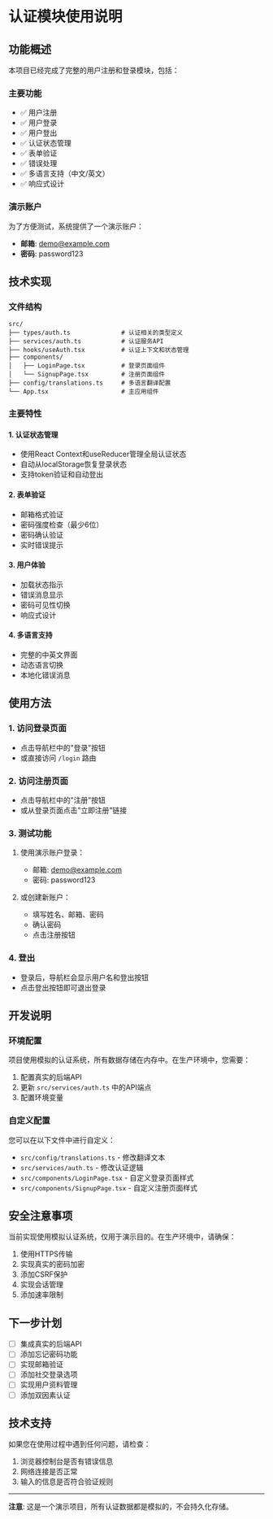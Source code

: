 # 认证模块使用说明

## 功能概述

本项目已经完成了完整的用户注册和登录模块，包括：

### 主要功能
- ✅ 用户注册
- ✅ 用户登录
- ✅ 用户登出
- ✅ 认证状态管理
- ✅ 表单验证
- ✅ 错误处理
- ✅ 多语言支持（中文/英文）
- ✅ 响应式设计

### 演示账户
为了方便测试，系统提供了一个演示账户：
- **邮箱**: demo@example.com
- **密码**: password123

## 技术实现

### 文件结构
```
src/
├── types/auth.ts              # 认证相关的类型定义
├── services/auth.ts           # 认证服务API
├── hooks/useAuth.tsx          # 认证上下文和状态管理
├── components/
│   ├── LoginPage.tsx          # 登录页面组件
│   └── SignupPage.tsx         # 注册页面组件
├── config/translations.ts     # 多语言翻译配置
└── App.tsx                    # 主应用组件
```

### 主要特性

#### 1. 认证状态管理
- 使用React Context和useReducer管理全局认证状态
- 自动从localStorage恢复登录状态
- 支持token验证和自动登出

#### 2. 表单验证
- 邮箱格式验证
- 密码强度检查（最少6位）
- 密码确认验证
- 实时错误提示

#### 3. 用户体验
- 加载状态指示
- 错误消息显示
- 密码可见性切换
- 响应式设计

#### 4. 多语言支持
- 完整的中英文界面
- 动态语言切换
- 本地化错误消息

## 使用方法

### 1. 访问登录页面
- 点击导航栏中的"登录"按钮
- 或直接访问 `/login` 路由

### 2. 访问注册页面
- 点击导航栏中的"注册"按钮
- 或从登录页面点击"立即注册"链接

### 3. 测试功能
1. 使用演示账户登录：
   - 邮箱: demo@example.com
   - 密码: password123

2. 或创建新账户：
   - 填写姓名、邮箱、密码
   - 确认密码
   - 点击注册按钮

### 4. 登出
- 登录后，导航栏会显示用户名和登出按钮
- 点击登出按钮即可退出登录

## 开发说明

### 环境配置
项目使用模拟的认证系统，所有数据存储在内存中。在生产环境中，您需要：

1. 配置真实的后端API
2. 更新 `src/services/auth.ts` 中的API端点
3. 配置环境变量

### 自定义配置
您可以在以下文件中进行自定义：

- `src/config/translations.ts` - 修改翻译文本
- `src/services/auth.ts` - 修改认证逻辑
- `src/components/LoginPage.tsx` - 自定义登录页面样式
- `src/components/SignupPage.tsx` - 自定义注册页面样式

## 安全注意事项

当前实现使用模拟认证系统，仅用于演示目的。在生产环境中，请确保：

1. 使用HTTPS传输
2. 实现真实的密码加密
3. 添加CSRF保护
4. 实现会话管理
5. 添加速率限制

## 下一步计划

- [ ] 集成真实的后端API
- [ ] 添加忘记密码功能
- [ ] 实现邮箱验证
- [ ] 添加社交登录选项
- [ ] 实现用户资料管理
- [ ] 添加双因素认证

## 技术支持

如果您在使用过程中遇到任何问题，请检查：

1. 浏览器控制台是否有错误信息
2. 网络连接是否正常
3. 输入的信息是否符合验证规则

---

**注意**: 这是一个演示项目，所有认证数据都是模拟的，不会持久化存储。




